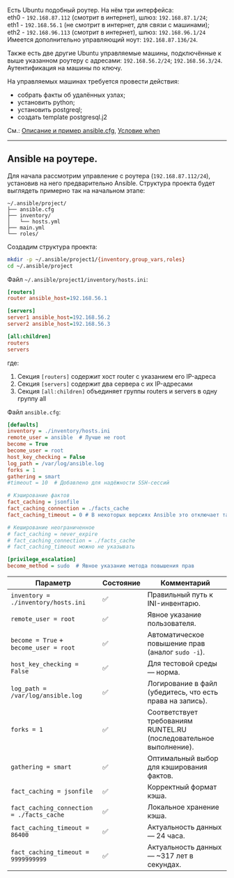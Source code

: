 Есть Ubuntu подобный роутер. На нём три интерфейса:
<br/> eth0 - `192.168.87.112` (смотрит в интернет), шлюз: `192.168.87.1/24`;
<br/> eth1 - `192.168.56.1` (не смотрит в интернет, для связи с машинами);
<br/> eth2 - `192.168.96.113` (смотрит в интернет), шлюз: `192.168.96.1/24`
<br/> Имеется дополнительно управляющий ноут: `192.168.87.136/24`.

Также есть две другие Ubuntu управляемые машины, подключённые к выше указанном роутеру с адресами: `192.168.56.2/24`; `192.168.56.3/24`. Аутентификация на машины по ключу.

На управляемых машинах требуется провести действия:
  - собрать факты об удалённых узлах;
  - установить python;
  - установить postgreql;
  - создать template postgresql.j2

См.: [Описание и пример ansible.cfg](https://github.com/sherbettt/Ansible-cheats/blob/main/03.%20Описание%20и%20пример%20ansible.cfg.md), 
[Условие when](https://github.com/sherbettt/Ansible-cheats/blob/main/50.%20Условие%20when.md)

-----------------------------------------------------------------------
## Ansible на роутере.

Для начала рассмотрим управление с роутера (`192.168.87.112/24`), установив на него предварительно Ansible.
Структура проекта будет выглядеть примерно так на начальном этапе:
```
~/.ansible/project/
├── ansible.cfg
├── inventory/
│   └── hosts.yml
├── main.yml
└── roles/
```

Создадим структура проекта:
```bash
mkdir -p ~/.ansible/project1/{inventory,group_vars,roles}
cd ~/.ansible/project
```

 Файл `~/.ansible/project1/inventory/hosts.ini`:
```ini
[routers]
router ansible_host=192.168.56.1

[servers]
server1 ansible_host=192.168.56.2
server2 ansible_host=192.168.56.3

[all:children]
routers
servers
```
где:
1. Секция `[routers]` содержит хост router с указанием его IP-адреса
2. Секция `[servers]` содержит два сервера с их IP-адресами
3. Секция `[all:children]` объединяет группы routers и servers в одну группу all

Файл `ansible.cfg`:
```cfg
[defaults]
inventory = ./inventory/hosts.ini
remote_user = ansible  # Лучше не root
become = True
become_user = root
host_key_checking = False
log_path = /var/log/ansible.log
forks = 1
gathering = smart
#timeout = 10  # Добавлено для надёжности SSH-сессий

# Кэширование фактов
fact_caching = jsonfile
fact_caching_connection = ./facts_cache
fact_caching_timeout = 0 # В некоторых версиях Ansible это отключает таймаут

# Кеширование неограниченное
# fact_caching = never_expire
# fact_caching_connection = ./facts_cache
# fact_caching_timeout можно не указывать

[privilege_escalation]
become_method = sudo  # Явное указание метода повышения прав
```

| Параметр                     | Состояние | Комментарий |
|-------------------------------|-----------|-------------|
| `inventory = ./inventory/hosts.ini` | ✅ | Правильный путь к INI-инвентарю. |
| `remote_user = root`          | ✅ | Явное указание пользователя. |
| `become = True` + `become_user = root` | ✅ | Автоматическое повышение прав (аналог `sudo -i`). |
| `host_key_checking = False`    | ✅ | Для тестовой среды — норма. |
| `log_path = /var/log/ansible.log` | ✅ | Логирование в файл (убедитесь, что есть права на запись). |
| `forks = 1`                   | ✅ | Соответствует требованиям RUNTEL.RU (последовательное выполнение). |
| `gathering = smart`           | ✅ | Оптимальный выбор для кэширования фактов. |
| `fact_caching = jsonfile`     | ✅ | Корректный формат кэша. |
| `fact_caching_connection = ./facts_cache` | ✅ | Локальное хранение кэша. |
| `fact_caching_timeout = 86400` | ✅ | Актуальность данных — 24 часа. |
| `fact_caching_timeout = 9999999999` | ✅ | Актуальность данных — ~317 лет в секундах. |

